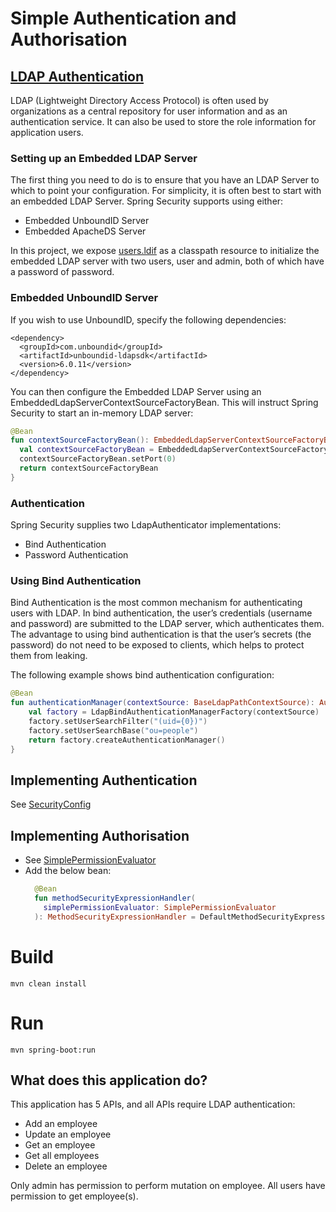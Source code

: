 # Simple Authentication and Authorisation

## [LDAP Authentication](https://docs.spring.io/spring-security/reference/servlet/authentication/passwords/ldap.html)

LDAP (Lightweight Directory Access Protocol) is often used by organizations as a central repository for user information and as an authentication service. It can also be used to store the role information for application users.

### Setting up an Embedded LDAP Server

The first thing you need to do is to ensure that you have an LDAP Server to which to point your configuration. For simplicity, it is often best to start with an embedded LDAP Server. Spring Security supports using either:

- Embedded UnboundID Server
- Embedded ApacheDS Server

In this project, we expose [users.ldif](src/main/resources/users.ldif) as a classpath resource to initialize the embedded LDAP server with two users, user and admin, both of which have a password of password.

### Embedded UnboundID Server

If you wish to use UnboundID, specify the following dependencies:

```
<dependency>
  <groupId>com.unboundid</groupId>
  <artifactId>unboundid-ldapsdk</artifactId>
  <version>6.0.11</version>
</dependency>
```

You can then configure the Embedded LDAP Server using an EmbeddedLdapServerContextSourceFactoryBean. This will instruct Spring Security to start an in-memory LDAP server:

```kotlin
@Bean
fun contextSourceFactoryBean(): EmbeddedLdapServerContextSourceFactoryBean {
  val contextSourceFactoryBean = EmbeddedLdapServerContextSourceFactoryBean.fromEmbeddedLdapServer()
  contextSourceFactoryBean.setPort(0)
  return contextSourceFactoryBean
}
```

### Authentication

Spring Security supplies two LdapAuthenticator implementations:

- Bind Authentication
- Password Authentication

### Using Bind Authentication

Bind Authentication is the most common mechanism for authenticating users with LDAP. In bind authentication, the user’s credentials (username and password) are submitted to the LDAP server, which authenticates them. The advantage to using bind authentication is that the user’s secrets (the password) do not need to be exposed to clients, which helps to protect them from leaking.

The following example shows bind authentication configuration:

```kotlin
@Bean
fun authenticationManager(contextSource: BaseLdapPathContextSource): AuthenticationManager {
    val factory = LdapBindAuthenticationManagerFactory(contextSource)
    factory.setUserSearchFilter("(uid={0})")
    factory.setUserSearchBase("ou=people")
    return factory.createAuthenticationManager()
}
```

## Implementing Authentication

See [SecurityConfig](src/main/kotlin/com/kingchampion36/simple/authentication/and/authorisation/authentication/SecurityConfig.kt)

## Implementing Authorisation

- See [SimplePermissionEvaluator](src/main/kotlin/com/kingchampion36/simple/authentication/and/authorisation/authorisation/SimplePermissionEvaluator.kt)
- Add the below bean:
   ```kotlin
     @Bean
     fun methodSecurityExpressionHandler(
       simplePermissionEvaluator: SimplePermissionEvaluator
     ): MethodSecurityExpressionHandler = DefaultMethodSecurityExpressionHandler().also { it.setPermissionEvaluator(simplePermissionEvaluator) }
   ```

# Build

```
mvn clean install
```

# Run

```
mvn spring-boot:run
```

## What does this application do?

This application has 5 APIs, and all APIs require LDAP authentication:
- Add an employee
- Update an employee
- Get an employee
- Get all employees
- Delete an employee

Only admin has permission to perform mutation on employee. All users have permission to get employee(s).
